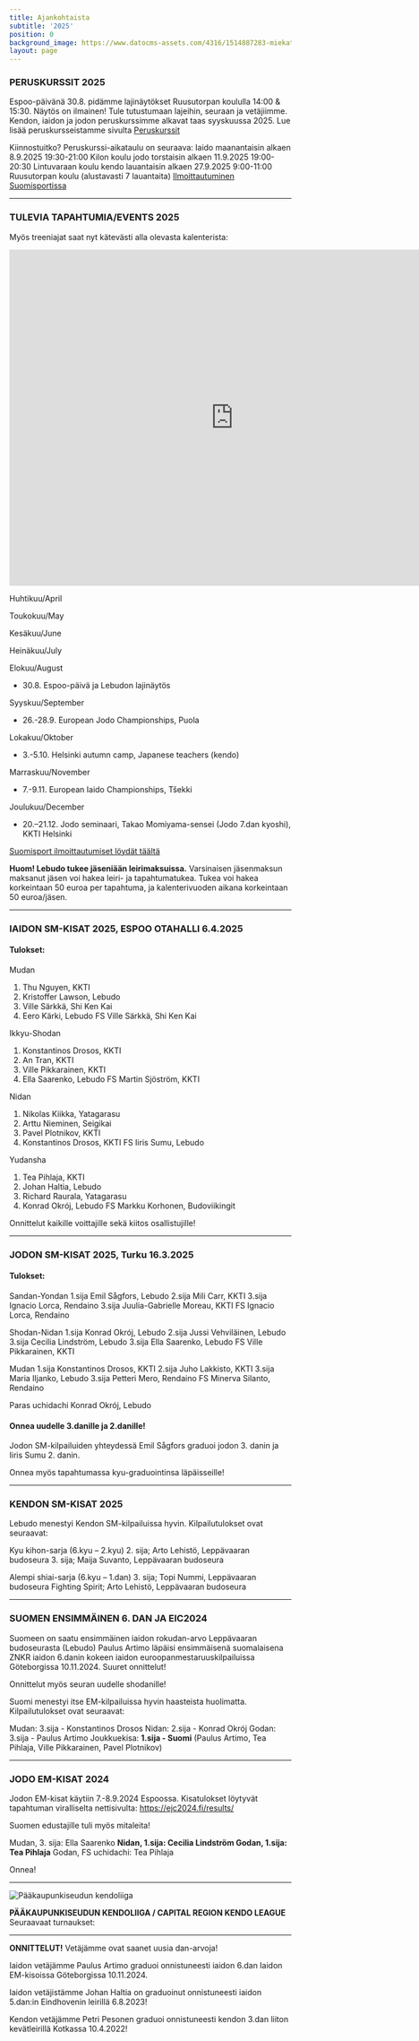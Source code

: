 ```yaml
---
title: Ajankohtaista
subtitle: '2025'
position: 0
background_image: https://www.datocms-assets.com/4316/1514887283-miekat_1.jpg?auto=compress
layout: page
---
```


### PERUSKURSSIT 2025

Espoo-päivänä 30.8. pidämme lajinäytökset Ruusutorpan koululla 14:00 & 15:30. Näytös on ilmainen! Tule tutustumaan lajeihin, seuraan ja vetäjiimme. Kendon, iaidon ja jodon peruskurssimme alkavat taas syyskuussa 2025. Lue lisää peruskursseistamme sivulta [Peruskurssit](https://lebudo.net/peruskurssit)

Kiinnostuitko? Peruskurssi-aikataulu on seuraava:
Iaido maanantaisin alkaen 8.9.2025 19:30-21:00 Kilon koulu
jodo torstaisin alkaen 11.9.2025 19:00-20:30 Lintuvaraan koulu
kendo lauantaisin alkaen 27.9.2025 9:00-11:00 Ruusutorpan koulu (alustavasti 7 lauantaita)
[Ilmoittautuminen Suomisportissa](https://www.suomisport.fi/events/31889661-9789-4809-b29f-a6426e379968)


---


### TULEVIA TAPAHTUMIA/EVENTS 2025
Myös treeniajat saat nyt kätevästi alla olevasta kalenterista:

<iframe src="https://calendar.google.com/calendar/embed?src=lebudo%40gmail.com&ctz=Europe%2FHelsinki" style="border: 0" width="800" height="600" frameborder="0" scrolling="no"></iframe>

Huhtikuu/April

Toukokuu/May

Kesäkuu/June

Heinäkuu/July

Elokuu/August
* 30.8. Espoo-päivä ja Lebudon lajinäytös

Syyskuu/September
* 26.-28.9. European Jodo Championships, Puola 

Lokakuu/Oktober
* 3.-5.10. Helsinki autumn camp, Japanese teachers (kendo)

Marraskuu/November
* 7.-9.11. European Iaido Championships, Tšekki

Joulukuu/December
* 20.–21.12. Jodo seminaari, Takao Momiyama-sensei (Jodo 7.dan kyoshi), KKTI Helsinki


[Suomisport ilmoittautumiset löydät täältä](https://www.suomisport.fi/events?masterSportIds=153&masterSportIds=244&masterSportIds=25)

**Huom! Lebudo tukee jäseniään leirimaksuissa.** Varsinaisen jäsenmaksun maksanut jäsen voi hakea leiri- ja tapahtumatukea. Tukea voi hakea korkeintaan 50 euroa per tapahtuma, ja kalenterivuoden aikana korkeintaan 50 euroa/jäsen. 


---



### IAIDON SM-KISAT 2025, ESPOO OTAHALLI 6.4.2025
#### Tulokset: 

Mudan
1. Thu Nguyen, KKTI
2. Kristoffer Lawson, Lebudo
3. Ville Särkkä, Shi Ken Kai
3. Eero Kärki, Lebudo
FS Ville Särkkä, Shi Ken Kai

Ikkyu-Shodan
1. Konstantinos Drosos, KKTI
2. An Tran, KKTI
3. Ville Pikkarainen, KKTI
3. Ella Saarenko, Lebudo
FS Martin Sjöström, KKTI

Nidan
1. Nikolas Kiikka, Yatagarasu
2. Arttu Nieminen, Seigikai
3. Pavel Plotnikov, KKTI
3. Konstantinos Drosos, KKTI
FS Iiris Sumu, Lebudo

Yudansha
1. Tea Pihlaja, KKTI
2. Johan Haltia, Lebudo
3. Richard Raurala, Yatagarasu
3. Konrad Okrój, Lebudo
FS Markku Korhonen, Budoviikingit

Onnittelut kaikille voittajille sekä kiitos osallistujille!


---


### JODON SM-KISAT 2025, Turku 16.3.2025
#### Tulokset:

Sandan-Yondan
1.sija Emil Sågfors, Lebudo
2.sija Mili Carr, KKTI
3.sija Ignacio Lorca, Rendaino
3.sija Juulia-Gabrielle Moreau, KKTI
FS Ignacio Lorca, Rendaino

Shodan-Nidan
1.sija Konrad Okrój, Lebudo
2.sija Jussi Vehviläinen, Lebudo
3.sija Cecilia Lindström, Lebudo
3.sija Ella Saarenko, Lebudo
FS Ville Pikkarainen, KKTI

Mudan
1.sija Konstantinos Drosos, KKTI
2.sija Juho Lakkisto, KKTI
3.sija Maria Iljanko, Lebudo
3.sija Petteri Mero, Rendaino
FS Minerva Silanto, Rendaino

Paras uchidachi Konrad Okrój, Lebudo

#### Onnea uudelle 3.danille ja 2.danille!

Jodon SM-kilpailuiden yhteydessä Emil Sågfors graduoi jodon 3. danin ja Iiris Sumu 2. danin.

Onnea myös tapahtumassa kyu-graduointinsa läpäisseille!


---


### KENDON SM-KISAT 2025

Lebudo menestyi Kendon SM-kilpailuissa hyvin. Kilpailutulokset ovat seuraavat:

Kyu kihon-sarja (6.kyu – 2.kyu)
 2. sija; Arto Lehistö, Leppävaaran budoseura
 3. sija; Maija Suvanto, Leppävaaran budoseura

Alempi shiai-sarja (6.kyu – 1.dan)
 3. sija; Topi Nummi, Leppävaaran budoseura
 Fighting Spirit; Arto Lehistö, Leppävaaran budoseura


---



### SUOMEN ENSIMMÄINEN 6. DAN JA EIC2024
Suomeen on saatu ensimmäinen iaidon rokudan-arvo Leppävaaran budoseurasta (Lebudo) Paulus Artimo läpäisi ensimmäisenä suomalaisena ZNKR iaidon 6.danin kokeen iaidon euroopanmestaruuskilpailuissa Göteborgissa 10.11.2024. Suuret onnittelut!

Onnittelut myös seuran uudelle shodanille!

Suomi menestyi itse EM-kilpailuissa hyvin haasteista huolimatta. Kilpailutulokset ovat seuraavat:

Mudan: 3.sija - Konstantinos Drosos 
Nidan: 2.sija - Konrad Okrój
Godan: 3.sija - Paulus Artimo 
Joukkuekisa: **1.sija - Suomi** 
(Paulus Artimo, Tea Pihlaja, Ville Pikkarainen, Pavel Plotnikov)


---

### JODO EM-KISAT 2024

Jodon EM-kisat käytiin 7.-8.9.2024 Espoossa. 
Kisatulokset löytyvät tapahtuman viralliselta nettisivulta: https://ejc2024.fi/results/

Suomen edustajille tuli myös mitaleita!

Mudan, 3. sija: Ella Saarenko
**Nidan, 1.sija: Cecilia Lindström
Godan, 1.sija: Tea Pihlaja**
Godan, FS uchidachi: Tea Pihlaja

Onnea!


---


![Pääkaupunkiseudun kendoliiga](https://www.datocms-assets.com/4316/1683619864-kendoliiga.jpg)


**PÄÄKAUPUNKISEUDUN KENDOLIIGA / CAPITAL REGION KENDO LEAGUE**
Seuraavaat turnaukset: 



---


**ONNITTELUT!**
Vetäjämme ovat saanet uusia dan-arvoja! 

Iaidon vetäjämme Paulus Artimo graduoi onnistuneesti iaidon 6.dan Iaidon EM-kisoissa Göteborgissa 10.11.2024. 

Iaidon vetäjistämme Johan Haltia on graduoinut onnistuneesti iaidon 5.dan:in Eindhovenin leirillä 6.8.2023!


Kendon vetäjämme Petri Pesonen graduoi onnistuneesti kendon 3.dan liiton kevätleirillä Kotkassa 10.4.2022!
